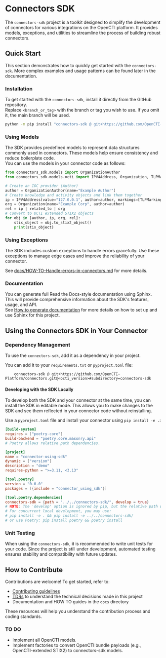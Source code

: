 # Connectors SDK

The `connectors-sdk` project is a toolkit designed to simplify the development of connectors for various integrations on the OpenCTI platform. It provides models, exceptions, and utilities to streamline the process of building robust connectors.

## Quick Start

This section demonstrates how to quickly get started with the `connectors-sdk`. More complex examples and usage patterns can be found later in the documentation.

### Installation

To get started with the `connectors-sdk`, install it directly from the GitHub repository.  
Replace `<branch_or_tag>` with the branch or tag you wish to use. If you omit it, the main branch will be used.

``` bash
python -m pip install "connectors-sdk @ git+https://github.com/OpenCTI-Platform/connectors.git@<branch_or_tag>#subdirectory=connectors-sdk"
```

### Using Models

The SDK provides predefined models to represent data structures commonly used in connectors. These models help ensure consistency and reduce boilerplate code.  
You can use the models in your connector code as follows:

```python
from connectors_sdk.models import OrganizationAuthor
from connectors_sdk.models.octi import IPV4Address, Organization, TLPMarking, related_to

# Create an IOC provider (Author)
author = OrganizationAuthor(name="Example Author")
# Create knowledge and activity objects and link them together
ip = IPV4Address(value="127.0.0.1", author=author, markings=[TLPMarking(level="amber+strict")])
org = Organization(name="Example Corp", author=author)
rel = ip | related_to | org
# Convert to OCTI extended STIX2 objects
for obj in [author, ip, org, rel]:
    stix_object = obj.to_stix2_object()
    print(stix_object)
```

### Using Exceptions

The SDK includes custom exceptions to handle errors gracefully. Use these exceptions to manage edge cases and improve the reliability of your connector.

See [docs/HOW-TO-Handle-errors-in-connectors.md](docs/HOW-TO-Handle-errors-in-connectors.md) for more details.

### Documentation

You can generate full Read the Docs-style documentation using Sphinx. This will provide comprehensive information about the SDK's features, usage, and API.  
See [How to generate documentation](docs/HOW-TO_Generate_sphinx_doc.md) for more details on how to set up and use Sphinx for this project.

## Using the Connectors SDK in Your Connector

### Dependency Management

To use the `connectors-sdk`, add it as a dependency in your project.

You can add it to your `requirements.txt` or `pyproject.toml` file:

```text
    connectors-sdk @ git+https://github.com/OpenCTI-Platform/connectors.git@<octi_version>#subdirectory=connectors-sdk
```

#### Developing with the SDK Locally

To develop both the SDK and your connector at the same time, you can install the SDK in editable mode. This allows you to make changes to the SDK and see them reflected in your connector code without reinstalling.

Use a `pyproject.toml` file and install your connector using `pip install -e .`:

```toml
[build-system]
requires = ["poetry-core"]
build-backend = "poetry.core.masonry.api"
# Poetry allows relative path dependencies.

[project]
name = "connector-using-sdk"
dynamic = ["version"]
description = "demo"
requires-python = ">=3.11, <3.13"

[tool.poetry]
version = "0.0.0"
packages = [{include = "connector_using_sdk"}]

[tool.poetry.dependencies]
connectors-sdk = {path = "../../connectors-sdk/", develop = true}
# NOTE: The 'develop' option is ignored by pip, but the relative path will work.
# For concurrent local development, you may use:
# pip install -e . && pip install -e ../../connectors-sdk/
# or use Poetry: pip install poetry && poetry install
```

### Unit Testing

When using the `connectors-sdk`, it is recommended to write unit tests for your code. Since the project is still under development, automated testing ensures stability and compatibility with future updates.

## How to Contribute

Contributions are welcome! To get started, refer to:

- [Contributing guidelines](docs/CONTRIBUTING.md)
- [TDRs](TDRs) to understand the technical decisions made in this project
- Documentation and HOW TO guides in the `docs` directory

These resources will help you understand the contribution process and coding standards.

### TO DO

- Implement all OpenCTI models.
- Implement factories to convert OpenCTI bundle payloads (e.g., OpenCTI-extended STIX2) to connectors-sdk models.
